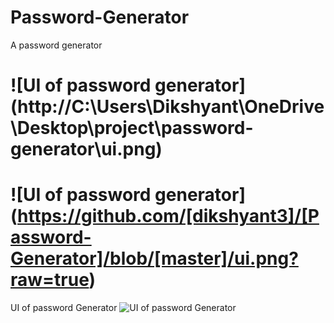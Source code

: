 # Password-Generator
A password generator 


# ![UI of password generator] (http://C:\Users\Dikshyant\OneDrive\Desktop\project\password-generator\ui.png)

# ![UI of password generator] (https://github.com/[dikshyant3]/[Password-Generator]/blob/[master]/ui.png?raw=true)

UI of password Generator
![UI of password Generator
](https://user-images.githubusercontent.com/84063700/205425484-8c40d737-caaa-4563-938f-646faf5567da.png)
